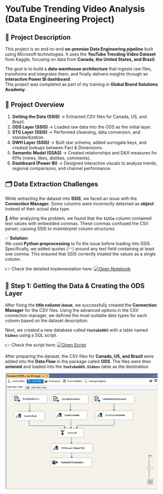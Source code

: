 # YouTube Trending Video Analysis (Data Engineering Project)

## 📌 Project Description  
This project is an end-to-end **on-premise Data Engineering pipeline** built using Microsoft technologies. It uses the **YouTube Trending Video Dataset** from Kaggle, focusing on data from **Canada, the United States, and Brazil**.  

The goal is to build a **data warehouse architecture** that ingests raw files, transforms and integrates them, and finally delivers insights through an **interactive Power BI dashboard**.  
This project was completed as part of my training in **Global Brand Solutions Academy**.  

## 🔎 Project Overview  
1. **Getting the Data (SSIS)** → Extracted CSV files for Canada, US, and Brazil.  
2. **ODS Layer (SSIS)** → Loaded raw data into the ODS as the initial layer.  
3. **STG Layer (SSIS)** → Performed cleansing, data conversion, and standardization.  
4. **DWH Layer (SSIS)** → Built star schema, added surrogate keys, and created lookups between Fact & Dimensions.  
5. **Semantic Model (SSAS)** → Created relationships and DAX measures for KPIs (views, likes, dislikes, comments).  
6. **Dashboard (Power BI)** → Designed interactive visuals to analyze trends, regional comparisons, and channel performance.  


## 🗂 Data Extraction Challenges  

While extracting the dataset into **SSIS**, we faced an issue with the **Connection Manager**. Some columns were incorrectly detected as **object** instead of their actual data type.  

🔎 After analyzing the problem, we found that the **`title`** column contained text values with embedded commas. These commas confused the CSV parser, causing SSIS to misinterpret column structures.  

✅ **Solution:**  
We used **Python preprocessing** to fix the issue before loading into SSIS. Specifically, we added quotes (`""`) around any text field containing at least one comma. This ensured that SSIS correctly treated the values as a single column.  

👉 Check the detailed implementation here: [![Open Notebook](https://img.shields.io/badge/Jupyter-Notebook-orange?logo=jupyter)](fixing-the-youtube-title-feature.ipynb)  

## 🔹 Step 1: Getting the Data & Creating the ODS Layer  

After fixing the **title column issue**, we successfully created the **Connection Manager** for the CSV files. Using the advanced options in the CSV connection manager, we defined the most suitable data types for each column based on the dataset description.  

Next, we created a new database called **`YoutubeODS`** with a table named **`Videos`** using a SQL script.  

👉 Check the script here: [![Open Script](https://img.shields.io/badge/SQL-Script-blue?logo=databricks)](SQL%20Queries/ODS_Creation.sql)  

After preparing the dataset, the CSV files for **Canada, US, and Brazil** were added into the **Data Flow** in the package called **ODS**. The files were then **unioned** and loaded into the **`YoutubeODS.Videos`** table as the destination.  

<p align="center">  
  <img src="Full Flow ScreenShots/1) ETL Pipeline/ODS.png" alt="ODS Data Flow" width="500"/>  
</p>  

